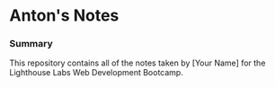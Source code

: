 # Anton's Notes

### Summary 

This repository contains all of the notes taken by [Your Name] for the Lighthouse Labs Web Development Bootcamp.